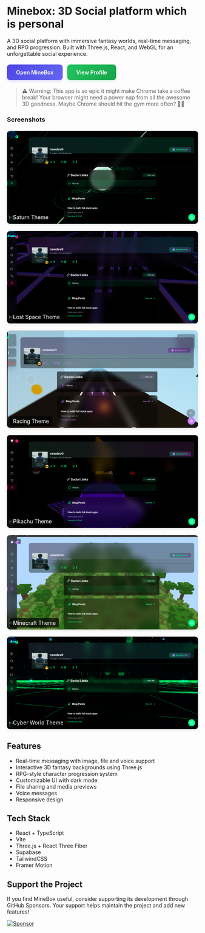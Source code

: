 # Minebox: 3D Social platform which is personal

A 3D social platform with immersive fantasy worlds, real-time messaging, and RPG progression. Built with Three.js, React, and WebGL for an unforgettable social experience.
<div style="margin: 20px 0; display: flex; gap: 12px;">
  <a href="https://minebox.newdev0.me" style="display: inline-block; padding: 12px 24px; background: linear-gradient(135deg, #4F46E5, #6366F1); color: white; text-decoration: none; border-radius: 8px; font-weight: 600; box-shadow: 0 4px 6px -1px rgba(79, 70, 229, 0.2); transition: all 0.2s;">
    Open MineBox
  </a>
  <a href="https://minebox.newdev0.me/newdev0" style="display: inline-block; padding: 12px 24px; background: linear-gradient(135deg, #22C55E, #16A34A); color: white; text-decoration: none; border-radius: 8px; font-weight: 600; box-shadow: 0 4px 6px -1px rgba(34, 197, 94, 0.2); transition: all 0.2s;">
    View Profile
  </a>
</div>

> ⚠️ Warning: This app is so epic it might make Chrome take a coffee break! Your browser might need a power nap from all the awesome 3D goodness. Maybe Chrome should hit the gym more often? 🏋️‍♂️

### Screenshots
<div style="display: grid; grid-template-columns: repeat(auto-fit, minmax(300px, 1fr)); gap: 16px; margin: 20px 0;">
  <div style="position: relative;">
    <img src="./screenshots/saturn.png" alt="Saturn" style="width: 100%; border-radius: 8px; box-shadow: 0 4px 6px -1px rgba(0,0,0,0.1);" />
    <div style="position: absolute; bottom: 8px; left: 8px; background: rgba(0,0,0,0.7); padding: 4px 8px; border-radius: 4px; color: white;">Saturn Theme</div>
  </div>
  <div style="position: relative;">
    <img src="./screenshots/lost_space.png" alt="Lost Space" style="width: 100%; border-radius: 8px; box-shadow: 0 4px 6px -1px rgba(0,0,0,0.1);" />
    <div style="position: absolute; bottom: 8px; left: 8px; background: rgba(0,0,0,0.7); padding: 4px 8px; border-radius: 4px; color: white;">Lost Space Theme</div>
  </div>
  <div style="position: relative;">
    <img src="./screenshots/racing.png" alt="Racing" style="width: 100%; border-radius: 8px; box-shadow: 0 4px 6px -1px rgba(0,0,0,0.1);" />
    <div style="position: absolute; bottom: 8px; left: 8px; background: rgba(0,0,0,0.7); padding: 4px 8px; border-radius: 4px; color: white;">Racing Theme</div>
  </div>
  <div style="position: relative;">
    <img src="./screenshots/pikachu.png" alt="Pikachu" style="width: 100%; border-radius: 8px; box-shadow: 0 4px 6px -1px rgba(0,0,0,0.1);" />
    <div style="position: absolute; bottom: 8px; left: 8px; background: rgba(0,0,0,0.7); padding: 4px 8px; border-radius: 4px; color: white;">Pikachu Theme</div>
  </div>
  <div style="position: relative;">
    <img src="./screenshots/minecraft.png" alt="Minecraft" style="width: 100%; border-radius: 8px; box-shadow: 0 4px 6px -1px rgba(0,0,0,0.1);" />
    <div style="position: absolute; bottom: 8px; left: 8px; background: rgba(0,0,0,0.7); padding: 4px 8px; border-radius: 4px; color: white;">Minecraft Theme</div>
  </div>
  <div style="position: relative;">
    <img src="./screenshots/cyber_world.png" alt="Cyber World" style="width: 100%; border-radius: 8px; box-shadow: 0 4px 6px -1px rgba(0,0,0,0.1);" />
    <div style="position: absolute; bottom: 8px; left: 8px; background: rgba(0,0,0,0.7); padding: 4px 8px; border-radius: 4px; color: white;">Cyber World Theme</div>
  </div>
</div>

## Features

- Real-time messaging with image, file and voice support
- Interactive 3D fantasy backgrounds using Three.js
- RPG-style character progression system
- Customizable UI with dark mode
- File sharing and media previews
- Voice messages
- Responsive design

## Tech Stack

- React + TypeScript
- Vite
- Three.js + React Three Fiber
- Supabase
- TailwindCSS
- Framer Motion


## Support the Project

If you find MineBox useful, consider supporting its development through GitHub Sponsors. Your support helps maintain the project and add new features!

[![Sponsor](https://img.shields.io/static/v1?label=Sponsor&message=%E2%9D%A4&logo=GitHub&color=%23fe8e86)](https://github.com/sponsors/newdev0)


